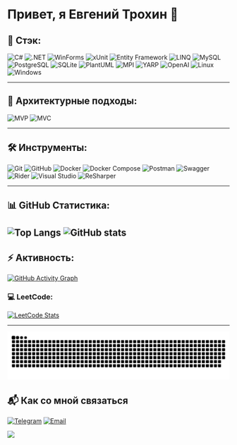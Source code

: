 # Привет, я Евгений Трохин 👋

## 🔧 Стэк:
![C#](https://img.shields.io/badge/-CSharp-239120?style=flat-square&logo=c-sharp&logoColor=white)
![.NET](https://img.shields.io/badge/-.NET-512BD4?style=flat-square&logo=dotnet&logoColor=white)
![WinForms](https://img.shields.io/badge/-WinForms-00599C?style=flat-square&logo=windows&logoColor=white)
![xUnit](https://img.shields.io/badge/-xUnit-FF2C69?style=flat-square&logo=xunit&logoColor=white)
![Entity Framework](https://img.shields.io/badge/-Entity%20Framework-512BD4?style=flat-square&logo=.net&logoColor=white)
![LINQ](https://img.shields.io/badge/-LINQ-007ACC?style=flat-square&logo=dotnet&logoColor=white)
![MySQL](https://img.shields.io/badge/-MySQL-4479A1?style=flat-square&logo=mysql&logoColor=white)
![PostgreSQL](https://img.shields.io/badge/-PostgreSQL-4169E1?style=flat-square&logo=postgresql&logoColor=white)
![SQLite](https://img.shields.io/badge/-SQLite-003B57?style=flat-square&logo=sqlite&logoColor=white)
![PlantUML](https://img.shields.io/badge/-PlantUML-1B4A2D?style=flat-square&logo=plantuml&logoColor=white)
![MPI](https://img.shields.io/badge/-MPI-6600FF?style=flat-square&logo=mpi&logoColor=white)
![YARP](https://img.shields.io/badge/-YARP-0062CC?style=flat-square&logo=reverseproxy&logoColor=white)
![OpenAI](https://img.shields.io/badge/-OpenAI-1A1A1A?style=flat-square&logo=openai&logoColor=white)
![Linux](https://img.shields.io/badge/-Linux-FCC624?style=flat-square&logo=linux&logoColor=black)
![Windows](https://img.shields.io/badge/-Windows-0078D6?style=flat-square&logo=windows&logoColor=white)

---

## 🧠 Архитектурные подходы:
![MVP](https://img.shields.io/badge/-MVP-FFB000?style=flat-square&logo=patternfly&logoColor=black)
![MVC](https://img.shields.io/badge/-MVC-6DB33F?style=flat-square&logo=spring&logoColor=black)

---

## 🛠 Инструменты:
![Git](https://img.shields.io/badge/-Git-F05032?style=flat-square&logo=git&logoColor=white)
![GitHub](https://img.shields.io/badge/-GitHub-181717?style=flat-square&logo=github&logoColor=white)
![Docker](https://img.shields.io/badge/-Docker-2496ED?style=flat-square&logo=docker&logoColor=white)
![Docker Compose](https://img.shields.io/badge/-Docker%20Compose-2496ED?style=flat-square&logo=docker&logoColor=white)
![Postman](https://img.shields.io/badge/-Postman-FF6C37?style=flat-square&logo=postman&logoColor=white)
![Swagger](https://img.shields.io/badge/-Swagger-85EA2D?style=flat-square&logo=swagger&logoColor=black)
![Rider](https://img.shields.io/badge/-Rider-000000?style=flat-square&logo=jetbrains&logoColor=white)
![Visual Studio](https://img.shields.io/badge/-Visual%20Studio-5C2D91?style=flat-square&logo=visual-studio&logoColor=white)
![ReSharper](https://img.shields.io/badge/-ReSharper-512BD4?style=flat-square&logo=jetbrains&logoColor=white)

---

## 📊 GitHub Статистика:
![Top Langs](https://github-readme-stats.vercel.app/api/top-langs/?username=trokhin87&layout=compact&langs_count=100&theme=night)
![GitHub stats](https://github-readme-stats.vercel.app/api?username=trokhin87&show_icons=true&theme=night)
---

## ⚡ Активность:
[![GitHub Activity Graph](https://github-readme-activity-graph.vercel.app/graph?username=trokhin87&theme=tokyo-night)](https://github.com/trokhin87)

### 💻 LeetCode:
[![LeetCode Stats](https://img.shields.io/badge/Решено-44-green?style=flat-square&logo=leetcode&logoColor=white)](https://leetcode.com/trokhin87/)

---
<picture>
  <source media="(prefers-color-scheme: dark)" srcset="https://raw.githubusercontent.com/platane/platane/output/github-contribution-grid-snake-dark.svg">
  <source media="(prefers-color-scheme: light)" srcset="https://raw.githubusercontent.com/platane/platane/output/github-contribution-grid-snake.svg">
  <img alt="github contribution grid snake animation" src="https://raw.githubusercontent.com/platane/platane/output/github-contribution-grid-snake.svg">
</picture>

## 📬 Как со мной связаться

[![Telegram](https://img.shields.io/badge/-Написать%20в%20Telegram-2CA5E0?style=for-the-badge&logo=telegram&logoColor=white)](https://t.me/m0neylonger)
[![Email](https://img.shields.io/badge/-trokhin87@gmail.com-D14836?style=for-the-badge&logo=gmail&logoColor=white)](mailto:trokhin87@gmail.com)

![](https://komarev.com/ghpvc/?username=trokhin87&color=green)
